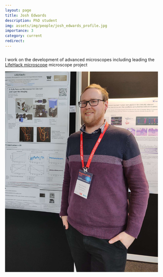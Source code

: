 ```yaml
---
layout: page
title: Josh Edwards
description: PhD student
img: assets/img/people/josh_edwards_profile.jpg
importance: 3
category: current
redirect: 
---
```


<div class="page">
    <div class="row">
        <div class="column" width="50%">
            <p>I work on the development of advanced microscopes including leading the <a href="https://holdenlab.github.io/LifeHackWebsite">LifeHack microscope</a> microscope project</p>
        </div>        
        <div class="column" width="50%">
            <img src="/assets/img/people/josh_edwards_profile.jpg">
        </div>        
    </div>







</div>